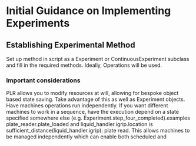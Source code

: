 # Initial Guidance on Implementing Experiments

## Establishing Experimental Method

Set up method in script as a Experiment or ContinuousExperiment subclass and fill in the required
methods. Ideally, Operations will be used.

### Important considerations

PLR allows you to modify resources at will, allowing for bespoke object based state saving.
Take advantage of this as well as Experiment objects.
Have machines operations run independently. If you want different machines to work in a sequence,
have the execution depend on a state specified somewhere else (e.g. Experiment.step_four_completed).examples plate_reader.plate_loaded and liquid_handler.igrip.location is sufficient_distance(liquid_handler.igrip): plate read. This allows machines to be managed independently which can enable both scheduled and
